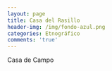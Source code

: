 ```yaml
---
layout: page
title: Casa del Rasillo
header-img: /img/fondo-azul.png
categories: Etnográfico
comments: 'true'
---
```



Casa de Campo

<div class="photo-gallery">
<ul>
</ul>
</div>
